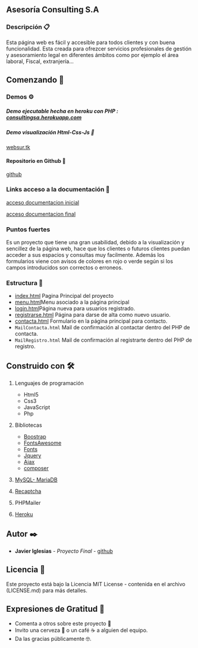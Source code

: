 ## Asesoría Consulting S.A

### Descripción 📋

Esta página web es fácil y accesible para todos clientes y con buena funcionalidad.
Esta creada para ofrezcer servicios profesionales de gestión y asesoramiento legal en diferentes ámbitos como por ejemplo el área laboral, Fiscal, extranjería...

## Comenzando 🚀

### Demos ⚙️

##### Demo ejecutable hecha en heroku con PHP : [consultingsa.herokuapp.com](http://consultingsa.herokuapp.com/)

##### Demo visualización Html-Css-Js 🔩

[websur.tk](https://www.websur.tk/)

#### Repositorio en Github 📖

[github](https://github.com/JavierIglesias27/consultoria)

### Links acceso a la documentación 📖

[acceso documentacion inicial](./doc/parte1Consulting/readme.md)

[acceso documentacion final](./doc/parte2Consulting/readme.md)

### Puntos fuertes

Es un proyecto que tiene una gran usabilidad, debido a la visualización y sencillez de la página web, hace que los clientes o futuros clientes puedan acceder a sus espacios y consultas muy facilmente. Además los formularios viene con avisos de colores en rojo o verde según si los campos introducidos son correctos o erroneos.

### Estructura 🔧

- [index.html](/index.html) Pagina Principal del proyecto
- [menu.html](/menu.html)Menu asociado a la página principal
- [login.html](/registerFinal/login.html)Página nueva para usuarios registrado.
- [registrarse.html](/registerFinal/registrarse.html) Página para darse de alta como nuevo usuario.
- [contacta.html](/contacta/contacta.html) Formulario en la página principal para contacto.
- `MailContacta.html` Mail de confirmación al contactar dentro del PHP de contacta.
- `MailRegistro.html` Mail de confirmación al registrarte dentro del PHP de registro.

## Construido con 🛠️

1. Lenguajes de programación

   - Html5
   - Css3
   - JavaScript
   - Php

2. Bibliotecas

   - [Boostrap](https://getbootstrap.com/)
   - [FontsAwesome](https://fontawesome.com/)
   - [Fonts](https://fonts.google.com/)
   - [Jquery](https://fonts.google.com/)
   - [Ajax](https://developer.mozilla.org/es/docs/Web/Guide/AJAX)
   - [composer](https://getcomposer.org/)

3. [MySQL- MariaDB](https://www.freemysqlhosting.net/register/?action=register)
4. [Recaptcha](https://www.google.com/recaptcha/about/)
5. PHPMailer
6. [Heroku](https://www.heroku.com/)

## Autor ✒️

- **Javier Iglesias** - _Proyecto Final_ - [github](https://github.com/JavierIglesias27)

## Licencia 📄

Este proyecto está bajo la Licencia MIT License - contenida en el archivo (LICENSE.md) para más detalles.

## Expresiones de Gratitud 🎁

- Comenta a otros sobre este proyecto 📢
- Invito una cerveza 🍺 o un café ☕ a alguien del equipo.
- Da las gracias públicamente 🤓.
